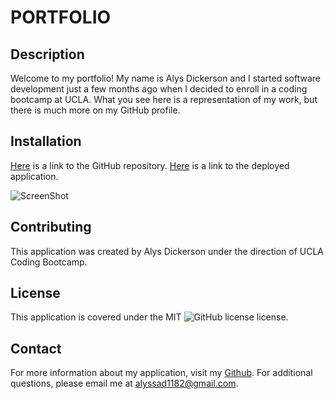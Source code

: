 # PORTFOLIO

## Description
Welcome to my portfolio! My name is Alys Dickerson and I started software development just a few months ago when I decided to enroll in a coding bootcamp at UCLA. What you see here is a representation of my work, but there is much more on my GitHub profile. 

## Installation

[Here](https://github.com/alyscorpio/portfolio) is a link to the GitHub repository.
[Here](https://alyscorpio.github.io/portfolio/) is a link to the deployed application.

![ScreenShot](./images/portfolio.png)

## Contributing
This application was created by Alys Dickerson under the direction of UCLA Coding Bootcamp.

## License
This application is covered under the MIT ![GitHub license](https://img.shields.io/badge/license--blue.svg) license.

## Contact
For more information about my application, visit my [Github](https://github.com/alyscorpio).
For additional questions, please email me at alyssad1182@gmail.com.